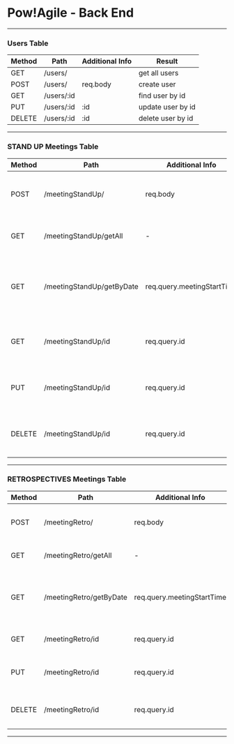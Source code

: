 # Pow!Agile - Back End

---

### Users Table

| Method | Path       | Additional Info | Result            |
| ------ | ---------- | --------------- | ----------------- |
| GET    | /users/    |                 | get all users     |
| POST   | /users/    | req.body        | create user       |
| GET    | /users/:id |                 | find user by id   |
| PUT    | /users/:id | :id             | update user by id |
| DELETE | /users/:id | :id             | delete user by id |

---

### STAND UP Meetings Table

| Method | Path                      | Additional Info            | Result                                      |
| ------ | ------------------------- | -------------------------- | ------------------------------------------- |
| POST   | /meetingStandUp/          | req.body                   | add Stand Up meeting to db                  |
| GET    | /meetingStandUp/getAll    | -                          | get all Stand Up meetings                   |
| GET    | /meetingStandUp/getByDate | req.query.meetingStartTime | get all Stand Up meetings on a certain date |
| GET    | /meetingStandUp/id        | req.query.id               | get Stand Up meeting by id                  |
| PUT    | /meetingStandUp/id        | req.query.id               | update Stand Up meeting by id               |
| DELETE | /meetingStandUp/id        | req.query.id               | delete Stand Up meeting by id               |

---

### RETROSPECTIVES Meetings Table

| Method | Path                    | Additional Info            | Result                                   |
| ------ | ----------------------- | -------------------------- | ---------------------------------------- |
| POST   | /meetingRetro/          | req.body                   | add Retro meeting to db                  |
| GET    | /meetingRetro/getAll    | -                          | get all Retro meetings                   |
| GET    | /meetingRetro/getByDate | req.query.meetingStartTime | get all Retro meetings on a certain date |
| GET    | /meetingRetro/id        | req.query.id               | get Retro meeting by id                  |
| PUT    | /meetingRetro/id        | req.query.id               | update Retro meeting by id               |
| DELETE | /meetingRetro/id        | req.query.id               | delete Retro meeting by id               |

---
